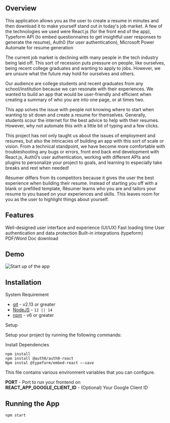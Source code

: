 



## Overview 
This application allows you as the user to create a resume in minutes and then download it to make yourself stand out in today's job market. A few of the technologies we used were React.js (for the front end of the app), Typeform API (to embed questionnaires to get insightful user responses to generate the resume), Auth0 (for user authentication), Microsoft Power Automate for resume generation

The current job market is declining with many people in the tech industry being laid off. This sort of recession puts pressure on people, like ourselves, being recent college graduates and wanting to apply to jobs. However, we are unsure what the future may hold for ourselves and others.

Our audience are college students and recent graduates from any school/institution because we can resonate with their experiences. We wanted to build an app that would be user-friendly and efficient when creating a summary of who you are into one page, or at times two.

This app solves the issue with people not knowing where to start when wanting to sit down and create a resume for themselves. Generally, students scour the internet for the best advice to help with their resumes. However, why not automate this with a little bit of typing and a few clicks.


This project has not only taught us about the issues of employment and resumes, but also the intricacies of building an app with this sort of scale or vision. From a technical standpoint, we have become more comfortable with troubleshooting any bugs or errors, front end back end development with React.js, Auth0’s user authentication, working with different APIs and plugins to personalize your project to goals, and learning to especially take breaks and rest when needed!

Résumer differs from its competitors because it gives the user the best experience when building their resume. Instead of starting you off with a blank or prefilled template, Résumer learns who you are and tailors your resume to you based on your experiences and skills. This leaves room for you as the user to highlight things about yourself. 

## Features

Well-designed user interface and experience (UI/UX)
Fast loading time 
User authentication and data protection
Built-in integrations (typeform)
PDF/Word Doc download


## Demo
![Start up of the app](https://user-images.githubusercontent.com/42758283/213923541-d9dec84c-4356-47f3-8851-767fde2b9b9a.gif)


## Installation


System Requirement


- [git](https://git-scm.com/) - v2.13 or greater
- [NodeJS](https://nodejs.org/en/) - `12 || 14 `
- [npm](https://www.npmjs.com/) - v6 or greater


Setup


Setup your project by running the following commands:


Install Dependencies


    npm install
    npm install @auth0/auth0-react
    Npm instal @typeform/embed-react —-save


This file contains various environment variables that you can configure.


**PORT** - Port to run your frontend on \
**REACT_APP_GOOGLE_CLIENT_ID** - (Optional) Your Google Client ID


## Running the App
    npm start




